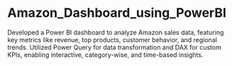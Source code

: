 # Amazon_Dashboard_using_PowerBI
Developed a Power BI dashboard to analyze Amazon sales data, featuring key metrics like revenue, top products, customer behavior, and regional trends. Utilized Power Query for data transformation and DAX for custom KPIs, enabling interactive, category-wise, and time-based insights.
